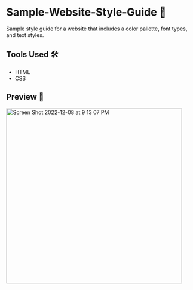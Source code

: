 # Sample-Website-Style-Guide :open_file_folder:
Sample style guide for a website that includes a color pallette, font types, and text styles. 

## Tools Used :hammer_and_wrench:
- HTML
- CSS 

## Preview :eyes:
<img width="470" alt="Screen Shot 2022-12-08 at 9 13 07 PM" src="https://user-images.githubusercontent.com/104726079/206616002-f571481e-430e-4990-953a-46c082df8557.png">

